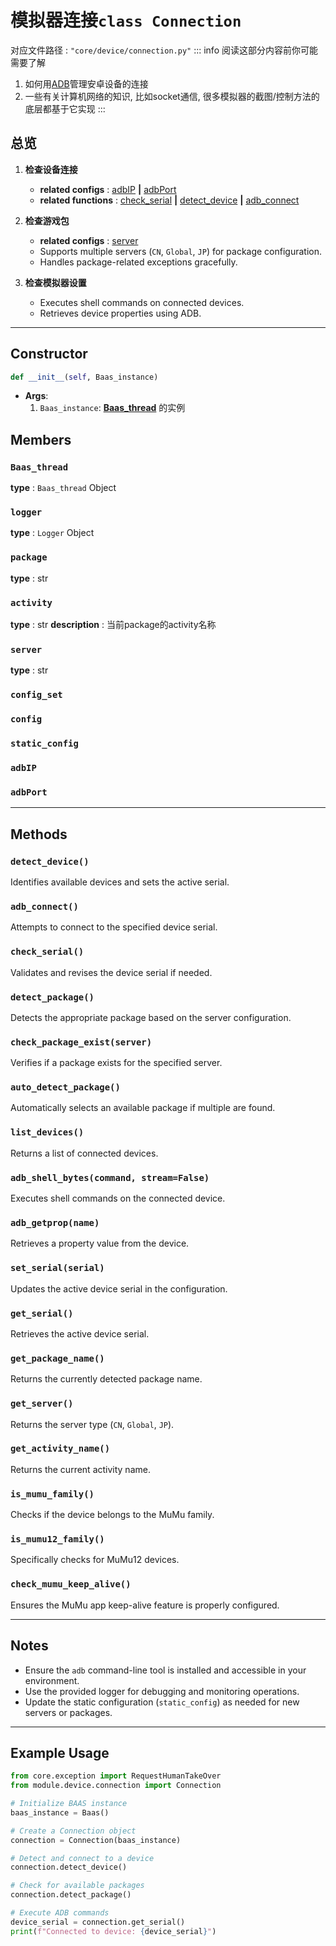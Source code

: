 # 模拟器连接`class Connection`
对应文件路径 : `"core/device/connection.py"`
::: info
阅读这部分内容前你可能需要了解
1. 如何用[ADB](https://developer.android.com/tools/adb?hl=zh-cn)管理安卓设备的连接
2. 一些有关计算机网络的知识, 比如socket通信, 很多模拟器的截图/控制方法的底层都基于它实现
:::
## 总览
1. **检查设备连接**
   - **related configs** : [adbIP](/develop_doc/script/config#adbip) **|** [adbPort](/develop_doc/script/config#adbiport)
   - **related functions** :  [check_serial](#check_serial) **|** [detect_device](#detect_device) **|** [adb_connect](#adb_connect) 

2. **检查游戏包**
   - **related configs** : [server](/develop_doc/script/config#server)
   - Supports multiple servers (`CN`, `Global`, `JP`) for package configuration.
   - Handles package-related exceptions gracefully.

3. **检查模拟器设置**
    - Executes shell commands on connected devices.
    - Retrieves device properties using ADB.

---

## Constructor
```python
def __init__(self, Baas_instance)
```
- **Args**:
  1. `Baas_instance`: [**Baas_thread**](/develop_doc/script/Baas_thread) 的实例

## Members
### `Baas_thread`
**type** : `Baas_thread` Object
### `logger`
**type** : `Logger` Object
### `package`
**type** : str
### `activity`
**type** : str
**description** : 当前package的activity名称
### `server`
**type** : str
### `config_set`
### `config`
### `static_config`
### `adbIP`
### `adbPort`
---

## Methods

### `detect_device()`
Identifies available devices and sets the active serial.
### `adb_connect()`
Attempts to connect to the specified device serial.
### `check_serial()`
Validates and revises the device serial if needed.

### `detect_package()`
Detects the appropriate package based on the server configuration.
### `check_package_exist(server)`
Verifies if a package exists for the specified server.
### `auto_detect_package()`
Automatically selects an available package if multiple are found.

### `list_devices()`
Returns a list of connected devices.
### `adb_shell_bytes(command, stream=False)`
Executes shell commands on the connected device.
### `adb_getprop(name)`
Retrieves a property value from the device.

### `set_serial(serial)`
Updates the active device serial in the configuration.
### `get_serial()`
Retrieves the active device serial.
### `get_package_name()`
Returns the currently detected package name.
### `get_server()`
Returns the server type (`CN`, `Global`, `JP`).
### `get_activity_name()`
Returns the current activity name.

### `is_mumu_family()`
Checks if the device belongs to the MuMu family.
### `is_mumu12_family()`
Specifically checks for MuMu12 devices.
### `check_mumu_keep_alive()`
Ensures the MuMu app keep-alive feature is properly configured.

---


## Notes
- Ensure the `adb` command-line tool is installed and accessible in your environment.
- Use the provided logger for debugging and monitoring operations.
- Update the static configuration (`static_config`) as needed for new servers or packages.

--- 

## Example Usage
```python
from core.exception import RequestHumanTakeOver
from module.device.connection import Connection

# Initialize BAAS instance
baas_instance = Baas()

# Create a Connection object
connection = Connection(baas_instance)

# Detect and connect to a device
connection.detect_device()

# Check for available packages
connection.detect_package()

# Execute ADB commands
device_serial = connection.get_serial()
print(f"Connected to device: {device_serial}")
```
